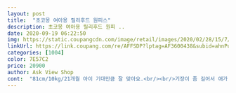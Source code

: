 ```yaml
---
layout: post 
title:  "초코몽 여아용 릴리후드 원피스" 
description: 초코몽 여아용 릴리후드 원피 ..
date: 2020-09-19 06:22:50 
img: https://static.coupangcdn.com/image/retail/images/2020/02/28/15/7/f367bbeb-b8e3-4e6c-a902-0450da87829f.jpg 
linkUrl: https://link.coupang.com/re/AFFSDP?lptag=AF3600438&subid=ahnPublicAsk&pageKey=1316672021&itemId=2335817754&vendorItemId=70332453303&traceid=V0-113-7f35c36df33a6b7b 
categories: [1004] 
color: 7E57C2 
price: 20900 
author: Ask View Shop 
cont:  "81cm/10kg/21개월 아이 기대만큼 잘 맞아요.<br/><br/>기장이 좀 길어서 애가 뛸때 옷이 걸려서 자꾸 넘어지길래, 절개부분 만큼의 밑단을 접어서 꼬맸더니 무릎 바로 밑 정도 내려와서 딱 좋네요.<br/>(사진은 꼬매기 전 이예요.<br/>)<br/>내년엔 접은거 풀고 입히면 딱 좋을 것 같아요.<br/><br/>너무 얇지도 두껍지도 않아서 지금 입히기 딱 좋구요.<br/><br/>너무 이뻐요^^ 데일리로 편하게 입을수 있어서 좋고 동네에도 똑같은제품 봤는데 여기서 저렴하게 구매했네요.<br/>잘 입힐게요<br/>두껍지않아좋습니다.<br/><br/>생각보다 길이가 짧은점에 별하나뺐구용.<br/><br/>예쁘네요.<br/><br/>쨍한색감.<br/> 적당한두께.<br/><br/>" 
---
```

